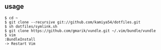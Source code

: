 ## usage
    $ cd ~
    $ git clone --recursive git://github.com/kamiya54/dotfiles.git
    $ sh dotfiles/symlink.sh
    $ git clone https://github.com/gmarik/vundle.git ~/.vim/bundle/vundle
    $ vim
    :BundleInstall
    -> Restart Vim
